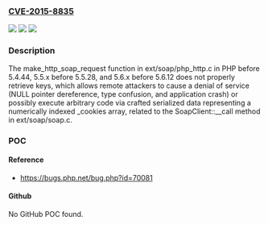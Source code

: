 ### [CVE-2015-8835](https://cve.mitre.org/cgi-bin/cvename.cgi?name=CVE-2015-8835)
![](https://img.shields.io/static/v1?label=Product&message=n%2Fa&color=blue)
![](https://img.shields.io/static/v1?label=Version&message=n%2Fa&color=blue)
![](https://img.shields.io/static/v1?label=Vulnerability&message=n%2Fa&color=brighgreen)

### Description

The make_http_soap_request function in ext/soap/php_http.c in PHP before 5.4.44, 5.5.x before 5.5.28, and 5.6.x before 5.6.12 does not properly retrieve keys, which allows remote attackers to cause a denial of service (NULL pointer dereference, type confusion, and application crash) or possibly execute arbitrary code via crafted serialized data representing a numerically indexed _cookies array, related to the SoapClient::__call method in ext/soap/soap.c.

### POC

#### Reference
- https://bugs.php.net/bug.php?id=70081

#### Github
No GitHub POC found.

